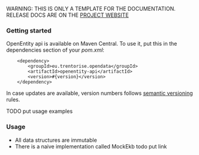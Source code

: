 <p class="jedoc-to-strip">
WARNING: THIS IS ONLY A TEMPLATE FOR THE DOCUMENTATION. <br/>
RELEASE DOCS ARE ON THE <a href="http://opendatatrentino.github.io/openentity-api/" target="_blank">PROJECT WEBSITE</a>
</p>


### Getting started

OpenEntity api is available on Maven Central. To use it, put this in the dependencies section of your _pom.xml_:

```
    <dependency>
        <groupId>eu.trentorise.opendata</groupId>
        <artifactId>openentity-api</artifactId>
        <version>#{version}</version>
    </dependency>
```
In case updates are available, version numbers follows <a href="http://semver.org/" target="_blank">semantic versioning</a> rules.

TODO put usage examples

### Usage

* All data structures are immutable
* There is a naive implementation called MockEkb todo put link